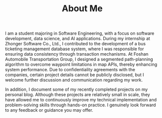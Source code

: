 ﻿---
layout: page
title: About Me
---

I am a student majoring in Software Engineering, with a focus on software development, data science, and AI applications. During my internship at Zhonger Software Co., Ltd., I contributed to the development of a bus ticketing management database system, where I was responsible for ensuring data consistency through transaction mechanisms. At Foshan Automobile Transportation Group, I designed a segmented path-planning algorithm to overcome waypoint limitations in map APIs, thereby enhancing system performance. Due to confidentiality agreements with the companies, certain project details cannot be publicly disclosed, but I welcome further discussion and communication regarding my work.

In addition, I document some of my recently completed projects on my personal blog. Although these projects are relatively small in scale, they have allowed me to continuously improve my technical implementation and problem-solving skills through hands-on practice. I genuinely look forward to any feedback or guidance you may offer.
